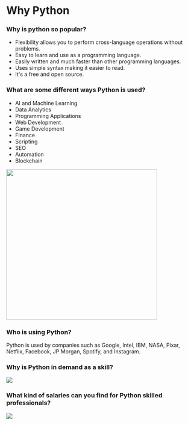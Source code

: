 # Why Python

### Why is python so popular?

- Flexibility allows you to perform cross-language operations without problems.
- Easy to learn and use as a programming language.
- Easily written and much faster than other programming languages.
- Uses simple syntax making it easier to read.
- It's a free and open source.

### What are some different ways Python is used?

- AI and Machine Learning
- Data Analytics
- Programming Applications
- Web Development
- Game Development
- Finance
- Scripting
- SEO
- Automation
- Blockchain

<img src="https://www.evisiontechnoserve.com/img/python-auto-career.png" width="400">

### Who is using Python?

Python is used by companies such as Google, Intel, IBM, NASA, Pixar, Netflix, Facebook, JP Morgan, Spotify, and Instagram.

### Why is Python in demand as a skill?

<img src="https://techvidvan.com/tutorials/wp-content/uploads/sites/2/2020/10/Why-Python-in-demand.jpg">

### What kind of salaries can you find for Python skilled professionals?

<img src="https://dpbnri2zg3lc2.cloudfront.net/en/wp-content/uploads/2021/06/Python-developer-salary-by-industry.jpg">